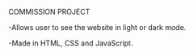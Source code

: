 COMMISSION PROJECT

-Allows user to  see the website in light or dark mode.

-Made in HTML, CSS and JavaScript. 